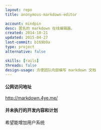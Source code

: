 ```yaml
---
layout: repo
title: anonymous-markdown-editor

account: mindpin
desc: 匿名的 markdown 在线编辑器。
created: 2014-10-21
updated: 2015-04-27
last-commit: b169b9a
type: project
alternative: false

skills: [rails]
threads: false
design-usage: 方便团队内部编写 markdown 文档
---
```


#### 公网访问地址
http://markdown.4ye.me/

#### 并未执行的开发内容和计划
希望能增加用户系统
